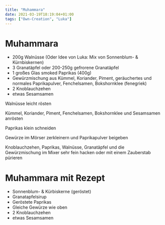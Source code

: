 ```yaml
---
title: "Muhammara"
date: 2021-03-19T18:19:04+01:00
tags: ["Own-Creation", "Luka"]
---
```


Muhammara
============

- 200g Walnüsse (Oder Idee von Luka: Mix von Sonnenblum- & Kürnbiskernen)
- 3 Granatäpfel oder 200-250g gefrorene Granatäpfel
- 1 großes Glas smoked Paprikas (400g)
- Gewürzmischung aus Kümmel, Koriander, Piment, geräuchertes und normales Paprikapulver, Fenchelsamen, Bokshornklee (fenegriek)
- 2 Knoblauchzehen
- etwas Sesamsamen

Walnüsse leicht rösten

Kümmel, Koriander, Piment, Fenchelsamen, Bokshornklee und Sesamsamen anrösten

Paprikas klein schneiden

Gewürze im Mörser zerkleinern und Paprikapulver beigeben

Knoblauchzehen, Paprikas, Walnüsse, Granatäpfel und die Gewürzmischung im Mixer sehr fein hacken oder mit einem Zauberstab pürieren



Muhammara mit Rezept
============

- Sonnenblum- & Kürbiskerne (geröstet)
- Granatapfelsirup
- Geröstete Paprikas
- Gleiche Gewürze wie oben
- 2 Knoblauchzehen
- etwas Sesamsamen
